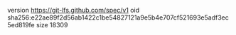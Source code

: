 version https://git-lfs.github.com/spec/v1
oid sha256:e22ae89f2d56ab1422c1be54827121a9e5b4e707cf521693e5adf3ec5ed819fe
size 18309
